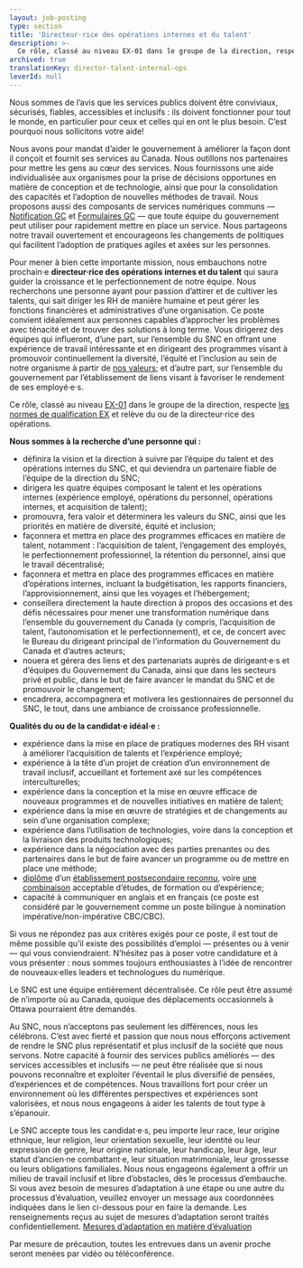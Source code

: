 ```yaml
---
layout: job-posting
type: section
title: 'Directeur·rice des opérations internes et du talent'
description: >-
  Ce rôle, classé au niveau EX-01 dans le groupe de la direction, respecte les normes de qualification EX et relève du ou de la directeur·rice des opérations. 
archived: true
translationKey: director-talent-internal-ops
leverId: null
---
```


Nous sommes de l’avis que les services publics doivent être conviviaux, sécurisés, fiables, accessibles et inclusifs : ils doivent fonctionner pour tout le monde, en particulier pour ceux et celles qui en ont le plus besoin. C’est pourquoi nous sollicitons votre aide!
 
Nous avons pour mandat d’aider le gouvernement à améliorer la façon dont il conçoit et fournit ses services au Canada. Nous outillons nos partenaires pour mettre les gens au cœur des services. Nous fournissons une aide individualisée aux organismes pour la prise de décisions opportunes en matière de conception et de technologie, ainsi que pour la consolidation des capacités et l’adoption de nouvelles méthodes de travail. Nous proposons aussi des composants de services numériques communs — [Notification GC](https://notification.canada.ca) et [Formulaires GC](https://forms-formulaires.alpha.canada.ca/fr/welcome-bienvenue) — que toute équipe du gouvernement peut utiliser pour rapidement mettre en place un service. Nous partageons notre travail ouvertement et encourageons les changements de politiques qui facilitent l’adoption de pratiques agiles et axées sur les personnes.
 
Pour mener à bien cette importante mission, nous embauchons notre prochain·e **directeur·rice des opérations internes et du talent** qui saura guider la croissance et le perfectionnement de notre équipe. Nous recherchons une personne ayant pour passion d’attirer et de cultiver les talents, qui sait diriger les RH de manière humaine et peut gérer les fonctions financières et administratives d’une organisation. Ce poste convient idéalement aux personnes capables d’approcher les problèmes avec ténacité et de trouver des solutions à long terme. Vous dirigerez des équipes qui influeront, d’une part, sur l’ensemble du SNC en offrant une expérience de travail intéressante et en dirigeant des programmes visant à promouvoir continuellement la diversité, l’équité et l’inclusion au sein de notre organisme à partir de [nos valeurs](https://numerique.canada.ca/nos-valeurs/); et d’autre part, sur l’ensemble du gouvernement par l’établissement de liens visant à favoriser le rendement de ses employé·e·s.

Ce rôle, classé au niveau [EX-01](https://www.canada.ca/fr/secretariat-conseil-tresor/services/remuneration/taux-remuneration/taux-remuneration-employes-non-representes-exclus-niveaux-superieurs.html) dans le groupe de la direction, respecte [les normes de qualification EX](https://www.canada.ca/fr/secretariat-conseil-tresor/services/dotation/normes-qualification/centrale.html) et relève du ou de la directeur·rice des opérations. 

**Nous sommes à la recherche d’une personne qui :**

- définira la vision et la direction à suivre par l’équipe du talent et des opérations internes du SNC, et qui deviendra un partenaire fiable de l’équipe de la direction du SNC;
- dirigera les quatre équipes composant le talent et les opérations internes (expérience employé, opérations du personnel, opérations internes, et acquisition de talent);
- promouvra, fera valoir et déterminera les valeurs du SNC, ainsi que les priorités en matière de diversité, équité et inclusion;
- façonnera et mettra en place des programmes efficaces en matière de talent, notamment : l’acquisition de talent, l’engagement des employés, le perfectionnement professionnel, la rétention du personnel, ainsi que le travail décentralisé;
- façonnera et mettra en place des programmes efficaces en matière d’opérations internes, incluant la budgétisation, les rapports financiers, l’approvisionnement, ainsi que les voyages et l’hébergement;
- conseillera directement la haute direction à propos des occasions et des défis nécessaires pour mener une transformation numérique dans l’ensemble du gouvernement du Canada (y compris, l’acquisition de talent, l’autonomisation et le perfectionnement), et ce, de concert avec le Bureau du dirigeant principal de l’information du Gouvernement du Canada et d’autres acteurs; 
- nouera et gérera des liens et des partenariats auprès de dirigeant·e·s et d’équipes du Gouvernement du Canada, ainsi que dans les secteurs privé et public, dans le but de faire avancer le mandat du SNC et de promouvoir le changement;
- encadrera, accompagnera et motivera les gestionnaires de personnel du SNC, le tout, dans une ambiance de croissance professionnelle.

**Qualités du ou de la candidat·e idéal·e :**

- expérience dans la mise en place de pratiques modernes des RH visant à améliorer l’acquisition de talents et l’expérience employé;
- expérience à la tête d’un projet de création d’un environnement de travail inclusif, accueillant et fortement axé sur les compétences interculturelles; 
- expérience dans la conception et la mise en œuvre efficace de nouveaux programmes et de nouvelles initiatives en matière de talent; 
- expérience dans la mise en œuvre de stratégies et de changements au sein d’une organisation complexe; 
- expérience dans l’utilisation de technologies, voire dans la conception et la livraison des produits technologiques;
- expérience dans la négociation avec des parties prenantes ou des partenaires dans le but de faire avancer un programme ou de mettre en place une méthode;
- [diplôme](https://www.canada.ca/fr/secretariat-conseil-tresor/services/dotation/normes-qualification/centrale.html) d’un [établissement postsecondaire reconnu](https://www.canada.ca/fr/secretariat-conseil-tresor/services/dotation/normes-qualification/centrale.html), voire [une combinaison](https://www.canada.ca/fr/secretariat-conseil-tresor/services/dotation/normes-qualification/centrale.html) acceptable d’études, de formation ou d’expérience;
- capacité à communiquer en anglais et en français (ce poste est considéré par le gouvernement comme un poste bilingue à nomination impérative/non-impérative CBC/CBC).

Si vous ne répondez pas aux critères exigés pour ce poste, il est tout de même possible qu’il existe des possibilités d’emploi — présentes ou à venir — qui vous conviendraient. N’hésitez pas à poser votre candidature et à vous présenter : nous sommes toujours enthousiastes à l’idée de rencontrer de nouveaux·elles leaders et technologues du numérique.   

Le SNC est une équipe entièrement décentralisée. Ce rôle peut être assumé de n’importe où au Canada, quoique des déplacements occasionnels à Ottawa pourraient être demandés.

Au SNC, nous n’acceptons pas seulement les différences, nous les célébrons. C’est avec fierté et passion que nous nous efforçons activement de rendre le SNC plus représentatif et plus inclusif de la société que nous servons. Notre capacité à fournir des services publics améliorés — des services accessibles et inclusifs — ne peut être réalisée que si nous pouvons reconnaître et exploiter l’éventail le plus diversifié de pensées, d’expériences et de compétences. Nous travaillons fort pour créer un environnement où les différentes perspectives et expériences sont valorisées, et nous nous engageons à aider les talents de tout type à s’épanouir.

Le SNC accepte tous les candidat·e·s, peu importe leur race, leur origine ethnique, leur religion, leur orientation sexuelle, leur identité ou leur expression de genre, leur origine nationale, leur handicap, leur âge, leur statut d’ancien·ne combattant·e, leur situation matrimoniale, leur grossesse ou leurs obligations familiales. Nous nous engageons également à offrir un milieu de travail inclusif et libre d’obstacles, dès le processus d’embauche. Si vous avez besoin de mesures d’adaptation à une étape ou une autre du processus d’évaluation, veuillez envoyer un message aux coordonnées indiquées dans le lien ci-dessous pour en faire la demande. Les renseignements reçus au sujet de mesures d’adaptation seront traités confidentiellement.
[Mesures d’adaptation en matière d’évaluation](https://www.canada.ca/fr/commission-fonction-publique/services/mesures-d-adaptation-matiere-evaluation.html)

Par mesure de précaution, toutes les entrevues dans un avenir proche seront menées par vidéo ou téléconférence.

